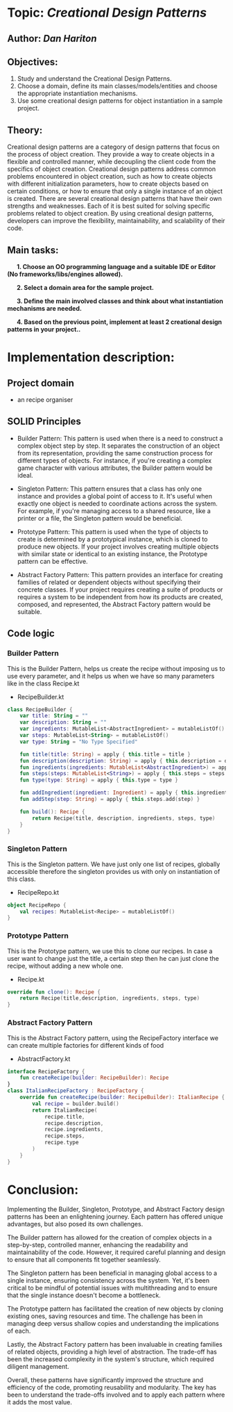 # Topic: *Creational Design Patterns*

Author: *Dan Hariton*
-----
## Objectives:
1. Study and understand the Creational Design Patterns.
2. Choose a domain, define its main classes/models/entities and choose the appropriate instantiation mechanisms.
3.  Use some creational design patterns for object instantiation in a sample project.

## Theory:
Creational design patterns are a category of design patterns that focus on the process of object 
creation. They provide a way to create objects in a flexible and controlled manner, while decoupling 
the client code from the specifics of object creation. Creational design patterns address common 
problems encountered in object creation, such as how to create objects with different initialization
parameters, how to create objects based on certain conditions, or how to ensure that only a single 
instance of an object is created. There are several creational design patterns that have their own 
strengths and weaknesses. Each of it is best suited for solving specific problems related to object
creation. By using creational design patterns, developers can improve the flexibility, 
maintainability, and scalability of their code.
## Main tasks:
&ensp; &ensp; __1. Choose an OO programming language and a suitable IDE or Editor (No frameworks/libs/engines allowed).__

&ensp; &ensp; __2. Select a domain area for the sample project.__

&ensp; &ensp; __3. Define the main involved classes and think about what instantiation mechanisms are needed.__

&ensp; &ensp; __4. Based on the previous point, implement at least 2 creational design patterns in your project..__

# Implementation description:
## Project domain
- an recipe organiser

## SOLID Principles
- Builder Pattern: This pattern is used when there is a need to construct a complex object step by step. It separates the construction of an object from its representation, providing the same construction process for different types of objects. For instance, if you're creating a complex game character with various attributes, the Builder pattern would be ideal.

- Singleton Pattern: This pattern ensures that a class has only one instance and provides a global point of access to it. It's useful when exactly one object is needed to coordinate actions across the system. For example, if you're managing access to a shared resource, like a printer or a file, the Singleton pattern would be beneficial.

- Prototype Pattern: This pattern is used when the type of objects to create is determined by a prototypical instance, which is cloned to produce new objects. If your project involves creating multiple objects with similar state or identical to an existing instance, the Prototype pattern can be effective.

- Abstract Factory Pattern: This pattern provides an interface for creating families of related or dependent objects without specifying their concrete classes. If your project requires creating a suite of products or requires a system to be independent from how its products are created, composed, and represented, the Abstract Factory pattern would be suitable.


## Code logic
### Builder Pattern
This is the Builder Pattern, helps us create the recipe without imposing us to use every parameter, and 
it helps us when we have so many parameters like in the class Recipe.kt
- RecipeBuilder.kt
```kotlin
class RecipeBuilder {
    var title: String = ""
    var description: String = ""
    var ingredients: MutableList<AbstractIngredient> = mutableListOf()
    var steps: MutableList<String> = mutableListOf()
    var type: String = "No Type Specified"

    fun title(title: String) = apply { this.title = title }
    fun description(description: String) = apply { this.description = description }
    fun ingredients(ingredients: MutableList<AbstractIngredient>) = apply { this.ingredients = ingredients }
    fun steps(steps: MutableList<String>) = apply { this.steps = steps }
    fun type(type: String) = apply { this.type = type }

    fun addIngredient(ingredient: Ingredient) = apply { this.ingredients.add(ingredient) }
    fun addStep(step: String) = apply { this.steps.add(step) }

    fun build(): Recipe {
        return Recipe(title, description, ingredients, steps, type)
    }
}
```

### Singleton Pattern
This is the Singleton pattern. We have just only one list of recipes, globally accessible therefore the singleton
provides us with only on instantiation of this class.
- RecipeRepo.kt
```kotlin
object RecipeRepo {
    val recipes: MutableList<Recipe> = mutableListOf()
}
```
### Prototype Pattern
This is the Prototype pattern, we use this to clone our recipes. In case a user want to change just the title, a certain step
then he can just clone the recipe, without adding a new whole one.
- Recipe.kt
```kotlin
override fun clone(): Recipe {
    return Recipe(title,description, ingredients, steps, type) 
}   
```
### Abstract Factory Pattern
This is the Abstract Factory pattern, using the RecipeFactory interface we can create multiple factories 
for different kinds of food
- AbstractFactory.kt
```kotlin
interface RecipeFactory {
    fun createRecipe(builder: RecipeBuilder): Recipe
}
class ItalianRecipeFactory : RecipeFactory {
    override fun createRecipe(builder: RecipeBuilder): ItalianRecipe {
        val recipe = builder.build()
        return ItalianRecipe(
            recipe.title,
            recipe.description,
            recipe.ingredients,
            recipe.steps,
            recipe.type
        )
    }
}
```


# Conclusion:

Implementing the Builder, Singleton, Prototype, and Abstract Factory design patterns has been an enlightening journey. Each pattern has offered unique advantages, but also posed its own challenges.

The Builder pattern has allowed for the creation of complex objects in a step-by-step, controlled manner, enhancing the readability and maintainability of the code. However, it required careful planning and design to ensure that all components fit together seamlessly.

The Singleton pattern has been beneficial in managing global access to a single instance, ensuring consistency across the system. Yet, it's been critical to be mindful of potential issues with multithreading and to ensure that the single instance doesn't become a bottleneck.

The Prototype pattern has facilitated the creation of new objects by cloning existing ones, saving resources and time. The challenge has been in managing deep versus shallow copies and understanding the implications of each.

Lastly, the Abstract Factory pattern has been invaluable in creating families of related objects, providing a high level of abstraction. The trade-off has been the increased complexity in the system's structure, which required diligent management.

Overall, these patterns have significantly improved the structure and efficiency of the code, promoting reusability and modularity. The key has been to understand the trade-offs involved and to apply each pattern where it adds the most value.
